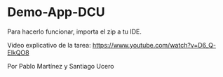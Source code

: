 # Demo-App-DCU
Para hacerlo funcionar, importa el zip a tu IDE.

Video explicativo de la tarea: https://www.youtube.com/watch?v=D6_Q-ElkQO8

Por Pablo Martínez y Santiago Ucero
